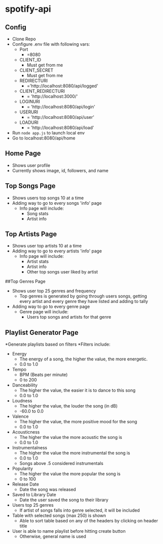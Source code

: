# spotify-api
## Config
  * Clone Repo
  * Configure .env file with following vars:
    * Port
      * =8080
    * CLIENT_ID
      * Must get from me
    * CLIENT_SECRET
      * Must get from me
    * REDIRECTURI
      * ='http://localhost:8080/api/logged'
    * CLIENT_REDIRECTURI
      * = 'http://localhost:3000/'
    * LOGINURI
      * = 'http://localhost:8080/api/login'
    * USERURI
      * = 'http://localhost:8080/api/user'
    * LOADURI
      * = 'http://localhost:8080/api/load'
  * Run `node app.js` to launch local env
  * Go to localhost:8080/api/home
  
## Home Page
  * Shows user profile
  * Currently shows image, id, followers, and name
  
## Top Songs Page
* Shows users top songs 10 at a time
* Adding way to go to every songs 'info' page
  * Info page will include:
    * Song stats
    * Artist info
    
## Top Artists Page
* Shows user top artists 10 at a time
* Adding way to go to every artists 'info' page
  * Info page will include:
    * Artist stats
    * Artist info
    * Other top songs user liked by artist
    
##Top Genres Page
* Shows user top 25 genres and frequency
  * Top genres is generated by going through users songs, getting every artist and every genre they have listed and adding to tally
* Adding way to go to every genre page
  * Genre page will include:
    * Users top songs and artists for that genre

## Playlist Generator Page
*Generate playlists based on filters
*Filters include:
  * Energy
    * The energy of a song, the higher the value, the more energetic.
    * 0.0 to 1.0
  * Tempo
    * BPM (Beats per minute)
    * 0 to 200
  * Danceability
    * The higher the value, the easier it is to dance to this song
    * 0.0 to 1.0
  * Loudness
    * The higher the value, the louder the song (in dB)
    * -60.0 to 0.0
  * Valence
    * The higher the value, the more positive mood for the song
    * 0.0 to 1.0
  * Acousticness
    * The higher the value the more acoustic the song is
    * 0.0 to 1.0
  * Instrumentalness
    * The higher the value the more instrumental the song is
    * 0.0 to 1.0
    * Songs above .5 considered instrumentals
  * Popularity
    * The higher the value the more popular the song is
    * 0 to 100
  * Release Date
    * Date the song was released
  * Saved to Library Date
    * Date the user saved the song to their library
  * Users top 25 genres
    * If artist of songs falls into genre selected, it will be included
* Table with selected songs (max 250) is shown
  * Able to sort table based on any of the headers by clicking on header title
* User is able to name playlist before hitting create button
  * Otherwise, general name is used

      
    
